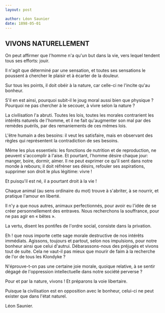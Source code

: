 ```yaml
---
layout: post

author: Léon Saunier
date: 1898-05-01
---
```


## VIVONS NATURELLEMENT

On peut affirmer que l'homme n'a qu'un but dans la vie, vers lequel tendent tous ses efforts: jouir.

Il n'agit que déterminé par une sensation, et toutes ses sensations le poussent à chercher le plaisir et à écarter 
de la douleur.

Sur tous les points, il doit obéir à la nature, car celle-ci ne l'incite qu'au bonheur.

S'il en est ainsi, pourquoi subit-il le joug moral aussi bien que physique ? Pourquoi ne pas chercher à le 
secouer, à vivre selon la nature ?

La civilisation l'a abruti. Toutes les lois, toutes les morales contrarient les intérêts naturels de l'homme, et 
il ne fait qu'augmenter son mal par des remèdes puérils, par des remaniements de ces mêmes lois.

L'être humain a des besoins: il veut les satisfaire, mais en observant des règles qui représentent la 
contradiction de ses besoins.

Même les plus essentiels: les fonctions de nutrition et de reproduction, ne peuvent s'accomplir à l'aise. Et 
pourtant, l'homme désire chaque jour: manger, boire, dormir, aimer. Il ne peut exprimer ce qu'il sent dans notre 
monde à rebours; il doit réfréner ses désirs, refouler ses aspirations, supprimer son droit le plus légitime: 
vivre !

Et puisqu'il est né, il a pourtant droit à la vie !

Chaque animal (au sens ordinaire du mot) trouve à s'abriter, à se nourrir, et pratique l'amour en liberté.

Il n'y a que nous autres, animaux perfectionnés, pour avoir eu l'idée de se créer personnellement des entraves. Nous recherchons la souffrance, pour ne pas agir en &laquo; bêtes &raquo;.

La vertu, disent les pontifes de l'ordre social, consiste dans la privation.

Eh ! que nous importe cette sage morale destructive de nos intérêts immédiats. Agissons, toujours et partout, 
selon nos impulsions, pour notre bonheur ainsi que celui d'autrui. Débarassons-nous des préjugés et vivons tout de 
suite. Cela ne vaut-il pas mieux que mourir de faim à la recherche de l'or de tous les Klondyke ?

N'éprouve-t-on pas une certaine joie morale, quoique relative, à se sentir dégagé de l'oppression intellectuelle dans notre société perverse ?

Pour et par la nature, vivons ! Et préparons la voie libertaire.

Puisque la civilisation est en opposition avec le bonheur, celui-ci ne peut exister que dans l'état naturel.

Léon Saunier.